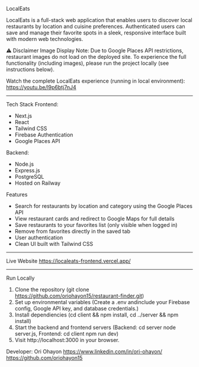 LocalEats

LocalEats is a full-stack web application that enables users to discover local restaurants by location and cuisine preferences. Authenticated users can save and manage their favorite spots in a sleek, responsive interface built with modern web technologies.

⚠️ Disclaimer
Image Display Note: Due to Google Places API restrictions, restaurant images do not load on the deployed site. To experience the full functionality (including images), please run the project locally (see instructions below).


Watch the complete LocalEats experience (running in local environment): https://youtu.be/l9p6btj7nJ4

---

Tech Stack
Frontend:
- Next.js
- React
- Tailwind CSS
- Firebase Authentication
- Google Places API

Backend:
- Node.js
- Express.js
- PostgreSQL
- Hosted on Railway

Features

- Search for restaurants by location and category using the Google Places API
- View restaurant cards and redirect to Google Maps for full details
- Save restaurants to your favorites list (only visible when logged in)
- Remove from favorites directly in the saved tab
- User authentication 
- Clean UI built with Tailwind CSS

---

Live Website
https://localeats-frontend.vercel.app/

---

Run Locally 
1. Clone the repository (git clone https://github.com/oriohayon15/restaurant-finder.git)
2. Set up environmental variables (Create a .env andinclude your Firebase config, Google API key, and database credentials.)
3. Install dependiencies (cd client && npm install, cd ../server && npm install)
4. Start the backend and frontend servers (Backend: cd server node server.js, Frontend: cd client npm run dev)
5. Visit http://localhost:3000 in your browser.

Developer: Ori Ohayon 
https://www.linkedin.com/in/ori-ohayon/
https://github.com/oriohayon15
